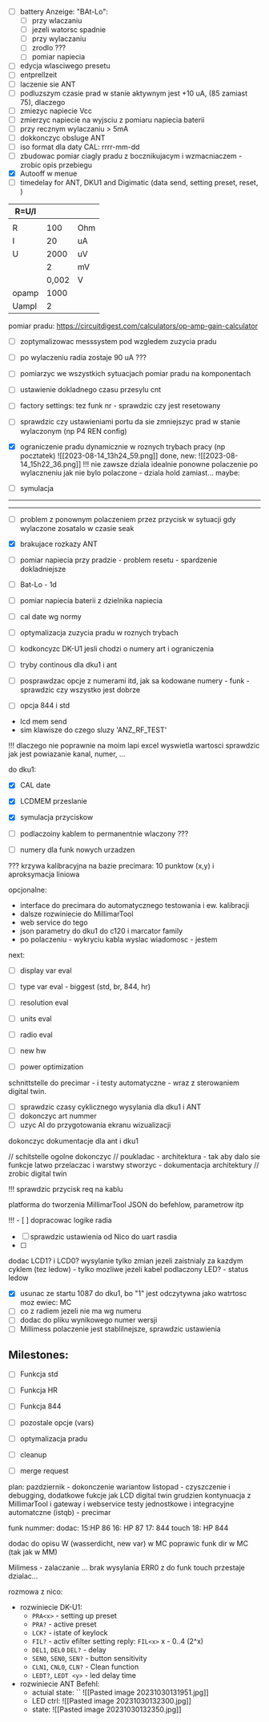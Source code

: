 - [ ] battery Anzeige: "BAt-Lo":
	- [ ] przy wlaczaniu
	- [ ] jezeli watorsc spadnie
	- [ ] przy wylaczaniu
	- [ ] zrodlo ???
	- [ ] pomiar napiecia
- [ ] edycja wlasciwego presetu
- [ ] entprellzeit
- [ ] laczenie  sie ANT
- [ ] podluzszym czasie prad w stanie aktywnym jest +10 uA, (85 zamiast 75), dlaczego
- [ ] zmiezyc napiecie Vcc
- [ ] zmierzyc napiecie na wyjsciu z pomiaru napiecia baterii
- [ ] przy recznym wylaczaniu > 5mA
- [ ] dokkonczyc obsluge ANT
- [ ] iso format dla daty CAL: rrrr-mm-dd
- [ ] zbudowac pomiar ciagly pradu z bocznikujacym i wzmacniaczem - zrobic opis przebiegu
- [x] Autooff w menue
- [ ] timedelay for ANT, DKU1 and Digimatic (data send, setting preset, reset, )

| R=U/I |       |     |
|-------|-------|-----|
|       |       |     |
| R     | 100   | Ohm |
| I     | 20    | uA  |
| U     | 2000  | uV  |
|       | 2     | mV  |
|       | 0,002 | V   |
| opamp | 1000  |     |
| Uampl | 2     |


pomiar pradu:
https://circuitdigest.com/calculators/op-amp-gain-calculator

- [ ] zoptymalizowac messsystem pod wzgledem zuzycia pradu
- [ ] po wylaczeniu radia zostaje 90 uA ???
- [ ] pomiarzyc we wszystkich sytuacjach pomiar pradu na komponentach
- [ ] ustawienie dokladnego czasu przesylu cnt

- [ ] factory settings: tez funk nr - sprawdzic czy jest resetowany
- [ ] sprawdzic czy ustawieniami portu da sie zmniejszyc prad w stanie wylaczonym (np P4 REN config)
- [x] ograniczenie pradu dynamicznie w roznych trybach pracy (np pocztatek)
![[2023-08-14_13h24_59.png]]
done, new:
![[2023-08-14_15h22_36.png]]
!!! nie zawsze dziala idealnie ponowne polaczenie po wylaczneniu jak nie bylo polaczone - dziala hold zamiast...
maybe:
- [ ] symulacja






---
---
- [ ] problem z ponownym polaczeniem przez przycisk w sytuacji gdy wylaczone zosatalo w czasie seak
- [x] brakujace rozkazy ANT
- [ ] pomiar napiecia przy pradzie - problem resetu - spardzenie dokladniejsze
- [ ] Bat-Lo - 1d
- [ ] pomiar napiecia baterii z dzielnika napiecia
- [ ] cal date wg normy
- [ ] optymalizacja zuzycia pradu w roznych trybach
- [ ] kodkoncyzc DK-U1 jesli chodzi o numery art i ograniczenia
- [ ] tryby continous dla dku1 i ant
- [ ] posprawdzac opcje z numerami itd, jak sa kodowane numery - funk - sprawdzic czy wszystko jest dobrze
- [ ] opcja 844 i std



- lcd mem send
- sim klawisze
do czego sluzy 'ANZ_RF_TEST'

!!! dlaczego nie poprawnie na moim lapi excel wyswietla wartosci
sprawdzic jak jest powiazanie kanal, numer, ...


do dku1:
- [x] CAL date
- [x] LCDMEM przeslanie
- [x] symulacja przyciskow
- [ ] podlaczoiny kablem to permanentnie wlaczony ???
- [ ] numery dla funk nowych urzadzen



??? krzywa kalibracyjna na bazie precimara: 10 punktow (x,y) i aproksymacja liniowa


opcjonalne:
- interface do precimara do automatycznego testowania i ew. kalibracji
- dalsze rozwiniecie do MillimarTool 
- web service do tego
- json parametry do dku1 do c120 i marcator family
- po polaczeniu - wykryciu kabla wyslac wiadomosc - jestem



next:
- [ ] display var eval
- [ ] type var eval - biggest (std, br, 844, hr)
- [ ] resolution eval
- [ ] units eval
- [ ] radio eval

- [ ] new hw
- [ ] power optimization

schnittstelle do precimar - i testy automatyczne - wraz z sterowaniem digital twin. 


- [ ] sprawdzic czasy cyklicznego wysylania dla dku1 i ANT
- [ ] dokonczyc art nummer
- [ ] uzyc AI do przygotowania ekranu wizualizacji

dokonczyc dokumentacje dla ant i dku1

// schitstelle ogolne dokonczyc
// poukladac - architektura - tak aby dalo sie funkcje latwo przelaczac i warstwy stworzyc - dokumentacja architektury
// zrobic digital twin


!!! sprawdzic przycisk req na kablu

platforma do tworzenia MillimarTool
JSON do befehlow, parametrow itp


!!! - [ ] dopracowac logike radia
- [ ] sprawdzic ustawienia od Nico do  uart rasdia
- [ ] 
dodac LCD1? i LCD0? wysylanie tylko zmian jezeli zaistnialy za kazdym cyklem (tez ledow) - tylko mozliwe jezeli kabel podlaczony
LED? - status ledow
- [x] usunac ze startu 1087 do dku1, bo "1" jest odczytywna jako watrtosc moz ewiec: MC
- [ ] co z radiem jezeli nie ma wg numeru
- [ ] dodac do pliku wynikowego numer wersji
- [ ] Millimess polaczenie jest stablilnejsze, sprawdzic ustawienia

## Milestones:
- [ ] Funkcja std
- [ ] Funkcja HR
- [ ] Funkcja 844
- [ ] pozostale opcje (vars)
- [ ] optymalizacja pradu
- [ ] cleanup
- [ ] merge request



plan:
pazdziernik - dokonczenie wariantow
listopad - czyszczenie i debugging, dodatkowe fukcje jak LCD digital twin
grudzien kontynuacja z MillimarTool i gateway i webservice
testy jednostkowe i integracyjne automatczne (istqb) - precimar



funk nummer:
dodac:
15:HP 86
16: HP 87
17: 844 touch
18: HP 844

dodac do opisu W (wasserdicht, new var) w MC
poprawic funk dir w MC (tak jak w MM)

Milimess - zalaczanie ...
brak wysylania ERR0 z do funk
touch przestaje dzialac...



rozmowa z nico:
- rozwiniecie DK-U1:
	- `PRA<x>` - setting up preset
	- `PRA?` - active preset
	- `LCK?` - istate of keylock
	- `FIL?` - activ efilter setting reply: `FIL<x>` x - 0..4 (2^x)
	- `DEL1`, `DEL0` `DEL?` - delay
	- `SEN0`, `SEN0`, `SEN?` - button sensitivity
	- `CLN1`, `CNL0`, `CLN?` - Clean function
	- `LEDT?`, `LEDT <y>` - led delay time
- rozwiniecie ANT Befehl:
	 - actuial state: ``
	 ![[Pasted image 20231030131951.jpg]]
	 - LED ctrl: 
	 ![[Pasted image 20231030132300.jpg]]
	 - state: 
	 ![[Pasted image 20231030132350.jpg]]